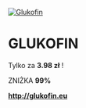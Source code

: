 
[![Glukofin](https://i.ibb.co/vxcFBdZ/GLUKOFIN-2.jpg 'Glukofin')](http://glukofin.eu)
# GLUKOFIN

Tylko za **3.98 zł** !

ZNIŻKA **99%**

**http://glukofin.eu**

